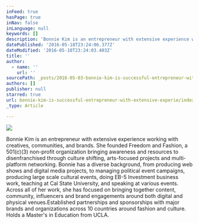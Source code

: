 ```yaml
---
inFeed: true
hasPage: true
inNav: false
inLanguage: null
keywords: []
description: 'Bonnie Kim is an entrepreneur with extensive experience working with creatives, communities, and brands. She founded Freedom and Fashion, a 501(c)(3) non-profit organization bringing awareness and resources to disenfranchised through culture shifting, arts-focused projects and multi-platform networking. Bonnie has a diverse background, from producing web shows and digital media projects, to managing political event campaigns, producing large scale cultural events, doing EB-5 Investment business work, teaching at Cal State University, and speaking at various events. Across all of her work, she has focused on bringing together content, community, influencers and brand engagements around both digital and physical venues.Established partnerships and sponsorships with major brands and organizations across 10 countries around fashion and culture. Holds a Master’s in Education from UCLA.'
datePublished: '2016-05-18T23:24:06.377Z'
dateModified: '2016-05-18T23:24:03.403Z'
title: ''
author:
  - name: ''
    url: ''
sourcePath: _posts/2016-05-03-bonnie-kim-is-successful-entrepreneur-with-extensive-experie.md
authors: []
publisher: null
starred: true
url: bonnie-kim-is-successful-entrepreneur-with-extensive-experie/index.html
_type: Article

---
```

![](https://s3-us-west-2.amazonaws.com/the-grid-img/p/07f92bb557b038bb3974a4ff7b86efb4d9973337.jpg)

Bonnie Kim is an entrepreneur with extensive experience working with creatives, communities, and brands. She founded Freedom and Fashion, a 501(c)(3) non-profit organization bringing awareness and resources to disenfranchised through culture shifting, arts-focused projects and multi-platform networking. Bonnie has a diverse background, from producing web shows and digital media projects, to managing political event campaigns, producing large scale cultural events, doing EB-5 Investment business work, teaching at Cal State University, and speaking at various events. Across all of her work, she has focused on bringing together content, community, influencers and brand engagements around both digital and physical venues.Established partnerships and sponsorships with major brands and organizations across 10 countries around fashion and culture. Holds a Master's in Education from UCLA.